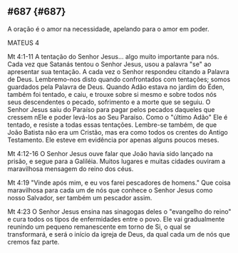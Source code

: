 ## #687 {#687}

A oração é o amor na necessidade, apelando para o amor em poder.

MATEUS 4

Mt 4:1-11 A tentação do Senhor Jesus... algo muito importante para nós. Cada vez que Satanás tentou o Senhor Jesus, usou a palavra &quot;se&quot; ao apresentar sua tentação. A cada vez o Senhor respondeu citando a Palavra de Deus. Lembremo-nos disto quando confrontados com tentações; somos guardados pela Palavra de Deus. Quando Adão estava no jardim do Éden, também foi tentado, e caiu, e trouxe sobre si mesmo e sobre todos nós seus descendentes o pecado, sofrimento e a morte que se seguiu. O Senhor Jesus saiu do Paraíso para pagar pelos pecados daqueles que cressem nEle e poder levá-los ao Seu Paraíso. Como o &quot;último Adão&quot; Ele é tentado, e resiste a todas essas tentações. Lembre-se também, de que João Batista não era um Cristão, mas era como todos os crentes do Antigo Testamento. Ele esteve em evidência por apenas alguns poucos meses.

Mt 4:12-16 O Senhor Jesus ouve falar que João havia sido lançado na prisão, e segue para a Galiléia. Muitos lugares e muitas cidades ouviram a maravilhosa mensagem do reino dos céus.

Mt 4:19 &quot;Vinde após mim, e eu vos farei pescadores de homens.&quot; Que coisa maravilhosa para cada um de nós que conhece o Senhor Jesus como nosso Salvador, ser também um pescador assim.

Mt 4:23 O Senhor Jesus ensina nas sinagogas deles o &quot;evangelho do reino&quot; e cura todos os tipos de enfermidades entre o povo. Ele vai gradualmente reunindo um pequeno remanescente em torno de Si, o qual se transformará, e será o início da igreja de Deus, da qual cada um de nós que cremos faz parte.